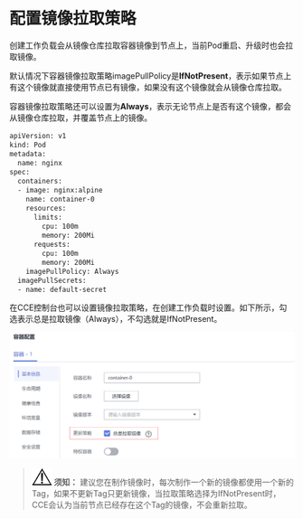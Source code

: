 # 配置镜像拉取策略<a name="cce_10_0353"></a>

创建工作负载会从镜像仓库拉取容器镜像到节点上，当前Pod重启、升级时也会拉取镜像。

默认情况下容器镜像拉取策略imagePullPolicy是**IfNotPresent**，表示如果节点上有这个镜像就直接使用节点已有镜像，如果没有这个镜像就会从镜像仓库拉取。

容器镜像拉取策略还可以设置为**Always**，表示无论节点上是否有这个镜像，都会从镜像仓库拉取，并覆盖节点上的镜像。

```
apiVersion: v1
kind: Pod 
metadata:
  name: nginx 
spec: 
  containers:
  - image: nginx:alpine 
    name: container-0 
    resources:
      limits:
        cpu: 100m
        memory: 200Mi
      requests:
        cpu: 100m
        memory: 200Mi
    imagePullPolicy: Always
  imagePullSecrets:                 
  - name: default-secret
```

在CCE控制台也可以设置镜像拉取策略，在创建工作负载时设置。如下所示，勾选表示总是拉取镜像（Always），不勾选就是IfNotPresent。

![](figures/zh-cn_image_0000001244101117.png)

>![](public_sys-resources/icon-notice.gif) **须知：** 
>建议您在制作镜像时，每次制作一个新的镜像都使用一个新的Tag，如果不更新Tag只更新镜像，当拉取策略选择为IfNotPresent时，CCE会认为当前节点已经存在这个Tag的镜像，不会重新拉取。

